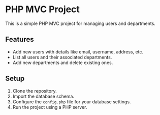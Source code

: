 
# PHP MVC Project

This is a simple PHP MVC project for managing users and departments.

## Features

- Add new users with details like email, username, address, etc.
- List all users and their associated departments.
- Add new departments and delete existing ones.

## Setup

1. Clone the repository.
2. Import the database schema.
3. Configure the `config.php` file for your database settings.
4. Run the project using a PHP server.

